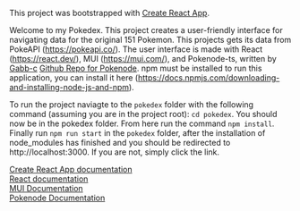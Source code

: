 This project was bootstrapped with [Create React App](https://github.com/facebook/create-react-app).

Welcome to my Pokedex. This project creates a user-friendly interface for navigating data for the original 151 Pokemon.
This projects gets its data from PokeAPI (https://pokeapi.co/). The user interface is made with React 
(https://react.dev/), MUI (https://mui.com/), and Pokenode-ts, written by [Gabb-c](https://github.com/Gabb-c) 
[Github Repo for Pokenode](https://github.com/Gabb-c/pokenode-ts). npm must be installed to run this application, you
can install it here (https://docs.npmjs.com/downloading-and-installing-node-js-and-npm).

To run the project naviagte to the `pokedex` folder with the following command (assuming you are in the project root):
`cd pokedex`. You should now be in the pokedex folder. From here run the command `npm install`.
Finally run `npm run start` in the `pokedex` folder, after the installation of node_modules has finished and you should
be redirected to http://localhost:3000. If you are not, simply click the link. 


[Create React App documentation](https://facebook.github.io/create-react-app/docs/getting-started)\
[React documentation](https://reactjs.org/)\
[MUI Documentation](https://mui.com/)\
[Pokenode Documentation](https://pokenode-ts.vercel.app/)
